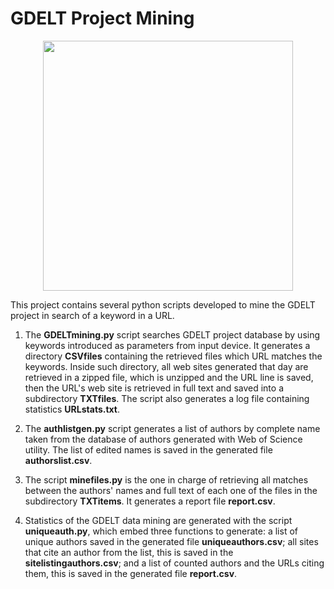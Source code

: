 # GDELT Project Mining

<div style="text-align:center"><img src ="https://hadoopi.files.wordpress.com/2014/09/screen-shot-2014-09-24-at-20-55-34.png" width="400" /></div>

This project contains several python scripts developed to mine the GDELT project in search of a keyword in a URL.

1. The **GDELTmining.py** script searches GDELT project database by using keywords introduced as parameters from input device. It generates a directory **CSVfiles** containing the retrieved files which URL matches the keywords. Inside such directory, all web sites generated that day are retrieved in a zipped file, which is unzipped and the URL line is saved, then the URL's web site is retrieved in full text and saved into a subdirectory **TXTfiles**. The script also generates a log file containing statistics **URLstats.txt**.

2. The **authlistgen.py** script generates a list of authors by complete name taken from the database of authors generated with Web of Science utility. The list of edited names is saved in the generated file **authorslist.csv**.

3. The script **minefiles.py** is the one in charge of retrieving all matches between the authors' names and full text of each one of the files in the subdirectory **TXTitems**. It generates a report file **report.csv**.

4. Statistics of the GDELT data mining are generated with the script **uniqueauth.py**, which embed three functions to generate: a list of unique authors saved in the generated file **uniqueauthors.csv**; all sites that cite an author from the list, this is saved in the **sitelistingauthors.csv**; and a list of counted authors and the URLs citing them, this is saved in the generated file **report.csv**.



